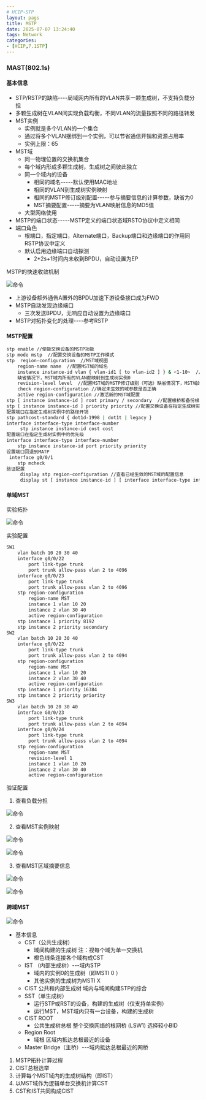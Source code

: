 ```yaml
---
# HCIP-STP
layout: pags
title: MSTP
date: 2025-07-07 13:24:40
tags: Network
categories: 
- [HCIP,7.1STP]
---
```


### MAST(802.1s)

#### 基本信息

- STP/RSTP的缺陷----局域网内所有的VLAN共享一颗生成树，不支持负载分担
- 多颗生成树在VLAN间实现负载均衡，不同VLAN的流量按照不同的路径转发    
- MST实例
  - 实例就是多个VLAN的一个集合
  - 通过将多个VLAN捆绑到一个实例，可以节省通信开销和资源占用率
  - 实例上限：65
- MST域
  - 同一物理位置的交换机集合
  - 每个域内形成多颗生成树，生成树之间彼此独立
  - 同一个域内的设备
    - 相同的域名-----默认使用MAC地址
    - 相同的VLAN到生成树实例映射
    - 相同的MSTP修订级别配置-----参与摘要信息的计算参数，缺省为0
    - MST摘要配置-----摘要为VLAN映射信息的MD5值
  - 大型网络使用
- MSTP的端口状态-----MSTP定义的端口状态域RSTO协议中定义相同
- 端口角色
  - 根端口，指定端口，Alternate端口，Backup端口和边缘端口的作用同RSTP协议中定义  
  - 默认启用边缘端口自动探测
    - 2*2s+1时间内未收到BPDU，自动设置为EP
 <!-- more -->
MSTP的快速收敛机制

![命令](../imgs/STP/MSTP机制.png)

- 上游设备额外通告A置外的BPDU加速下游设备接口成为FWD
- MSTP自动发现边缘端口
  - 三次发送BPDU，无响应自动设置为边缘端口
- MSTP对拓扑变化的处理----参考RSTP

#### MSTP配置

```bash
stp enable //使能交换设备的MSTP功能
stp mode mstp  //配置交换设备的MSTP工作模式
stp  region-configuration  //MST域视图
    region-name name  //配置MST域的域名
    instance instance-id vlan { vlan-id1 [ to vlan-id2 ] } & <1-10>  //配置多生成树和VLAN的映射关系
    缺省情况下，MST域内所有的VLAN都映射到生成树实例0
    revision-level level  //配置MST域的MSTP修订级别（可选）缺省情况下，MST域的MSTP修订级别为0。
    check region-configuration //确定未生效的域参数是否正确
    active region-configuration //激活新的MST域配置
stp [ instance instance-id ] root primary / secondary  //配置根桥和备份根桥
stp [ instance instance-id ] priority priority //配置交换设备在指定生成树实例中的优先级 
配置端口在指定生成树实例中的路径开销
stp pathcost-standard { dot1d-1998 | dot1t | legacy } 
interface interface-type interface-number
     stp instance instance-id cost cost
配置端口在指定生成树实例中的优先级
interface interface-type interface-number
    stp instance instance-id port priority priority
设置端口回退到MATP
 interface g0/0/1 
    stp mcheck
验证配置
     display stp region-configuration //查看已经生效的MST域的配置信息  
     display st [ instance instance-id ] [ interface interface-type interface-number | slot slot-id ] [ brief ]  // 看生成树的状态信息与统计信息
```

#### 单域MST

实验拓扑

![命令](../imgs/STP/单域MST拓扑.png)

实验配置

```bash
SW1
    vlan batch 10 20 30 40 
    interface g0/0/22 
        port link-type trunk
        port trunk allow-pass vlan 2 to 4096
    interface g0/0/23 
        port link-type trunk
        port trunk allow-pass vlan 2 to 4096
    stp region-configuration
        region-name MST
        instance 1 vlan 10 20
        instance 2 vlan 30 40 
        active region-configuration
    stp instance 1 priority 8192
    stp instance 2 priority secondary 
SW2
    vlan batch 10 20 30 40
    interface g0/0/22 
        port link-type trunk
        port trunk allow-pass vlan 2 to 4094
    stp region-configuration
        region-name MST
        instance 1 vlan 10 20 
        instance 2 vlan 30 40 
        active region-configuration
    stp instance 1 priority 16384
    stp instance 2 priority priority
SW3
    vlan batch 10 20 30 40
    interface G0/0/23 
        port link-type trunk
        port trunk allow-pass vlan 2 to 4094
    interface g0/0/24 
        port link-type trunk
        port trunk allow-pass vlan 2 to 4094
    stp region-configuration 
        region-name MST
        revision-level 1
        instance 1 vlan 10 20 
        instance 2 vlan 30 40 
        active region-configuration
```

验证配置

1. 查看负载分担

![命令](../imgs/STP/验证配置.png)

2. 查看MST实例映射 

![命令](../imgs/STP/验证实例映射.png)

![命令](../imgs/STP/验证实例映射2.png)

3. 查看MST区域摘要信息 

![命令](../imgs/STP/查看MST摘要信息.png)

![命令](../imgs/STP/查看MST摘要信息2.png)

#### 跨域MST

![命令](../imgs/STP/跨域MST.png)

- 基本信息
  - CST（公共生成树）
    - 域间构建的生成树  注：视每个域为单一交换机
    - 橙色线条连接各个域构成CST
  - IST （内部生成树）---域内STP 
    - 域内的实例0的生成树（即MSTI 0 ）
    - 其他实例的生成树为MSTI X
  -  CIST 公共和内部生成树 域内与域间构建STP的综合
  - SST（单生成树）
    - 运行STP或RST的设备，构建的生成树（仅支持单实例）
    - 运行MST，MST域内只有一台设备，构建的生成树
  - CIST ROOT
    - 公共生成树总根  整个交换网络的根网桥  (LSW1)  选择较小BID
  - Region Root
    - 域根  区域内抵达总根最近的设备
  - Master Bridge（主桥）---域内抵达总根最近的网桥

1. MSTP拓扑计算过程
  1. CIST总根选举
  2. 计算每个MST域内的生成树结构（即IST）
  3. 以MST域作为逻辑单台交换机计算CST
  4. CST和IST共同构成CIST   